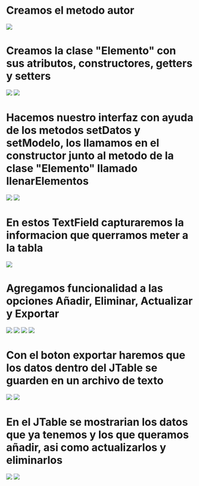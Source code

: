 <h1> Creamos el metodo autor </h1>

![](https://github.com/SebastianNC9/Imagenes/blob/819306eb25cf63111067bbc66b788f0c330420fc/Screenshot_8.png)

<h1> Creamos la clase "Elemento" con sus atributos, constructores, getters y setters </h1>

![](https://github.com/SebastianNC9/Imagenes/blob/5876676859e1cc322670788b9db562990b447756/Screenshot_1.png)
![](https://github.com/SebastianNC9/Imagenes/blob/5876676859e1cc322670788b9db562990b447756/Screenshot_2.png)

<h1> Hacemos nuestro interfaz con ayuda de los metodos setDatos y setModelo, los llamamos en el constructor junto al metodo de la clase "Elemento" llamado llenarElementos </h1>

![](https://github.com/SebastianNC9/Imagenes/blob/2310b3be17231fbee16ba52820aed226ce7080b7/Screenshot_4.png)
![](https://github.com/SebastianNC9/Imagenes/blob/fb79ded28412c7cab7026c8ce0cce7e17ac06f3d/Screenshot_3.png)

<h1> En estos TextField capturaremos la informacion que querramos meter a la tabla </h1>

![](https://github.com/SebastianNC9/Imagenes/blob/3e86f6cddaeb91fb7092085f0871731b5858fd15/Screenshot_5.png)

<h1> Agregamos funcionalidad a las opciones Añadir, Eliminar, Actualizar y Exportar </h1>

![](https://github.com/SebastianNC9/Imagenes/blob/12c793b2bd620f6ea674733cae8075432f8e715f/Screenshot_6.png)
![](https://github.com/SebastianNC9/Imagenes/blob/12c793b2bd620f6ea674733cae8075432f8e715f/Screenshot_7.png)
![](https://github.com/SebastianNC9/Imagenes/blob/12c793b2bd620f6ea674733cae8075432f8e715f/Screenshot_9.png)
![](https://github.com/SebastianNC9/Imagenes/blob/12c793b2bd620f6ea674733cae8075432f8e715f/Screenshot_10.png)

<h1> Con el boton exportar haremos que los datos dentro del JTable se guarden en un archivo de texto </h1>

![](https://github.com/SebastianNC9/Imagenes/blob/144461f5d256a359da51d42b808276d5a71d66e4/Screenshot_11.png)
![](https://github.com/SebastianNC9/Imagenes/blob/e7f4193f7343ad7c275079edb4a01c3f531a6049/Screenshot_12.png)

<h1> En el JTable se mostrarian los datos que ya tenemos y los que queramos añadir, asi como actualizarlos y eliminarlos </h1>

![](https://github.com/SebastianNC9/Imagenes/blob/c36ef6ddd353f17e555a020baf71b24453e228ab/Screenshot_13.png)
![](https://github.com/SebastianNC9/Imagenes/blob/c36ef6ddd353f17e555a020baf71b24453e228ab/Screenshot_14.png)
